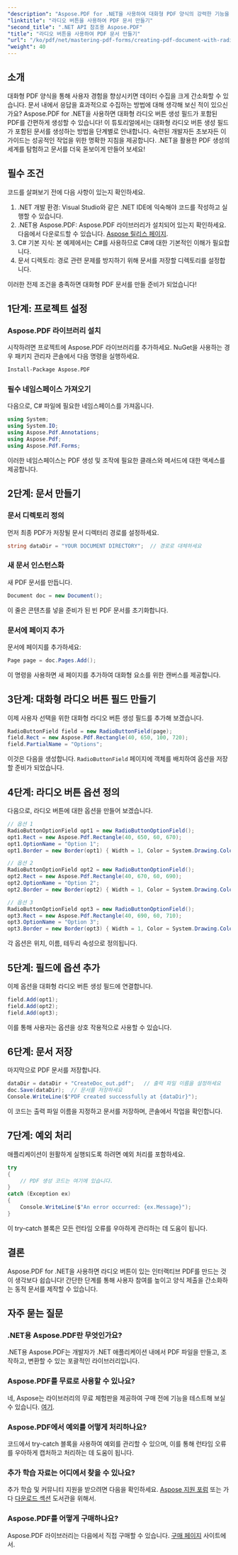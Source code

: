 ```yaml
---
"description": "Aspose.PDF for .NET을 사용하여 대화형 PDF 양식의 강력한 기능을 활용하세요. 이 포괄적인 튜토리얼에서는 필드가 포함된 PDF를 효과적으로 만드는 방법을 알아봅니다."
"linktitle": "라디오 버튼을 사용하여 PDF 문서 만들기"
"second_title": ".NET API 참조용 Aspose.PDF"
"title": "라디오 버튼을 사용하여 PDF 문서 만들기"
"url": "/ko/pdf/net/mastering-pdf-forms/creating-pdf-document-with-radio-buttons/"
"weight": 40
---
```


## 소개

대화형 PDF 양식을 통해 사용자 경험을 향상시키면 데이터 수집을 크게 간소화할 수 있습니다. 문서 내에서 응답을 효과적으로 수집하는 방법에 대해 생각해 보신 적이 있으신가요? Aspose.PDF for .NET을 사용하면 대화형 라디오 버튼 생성 필드가 포함된 PDF를 간편하게 생성할 수 있습니다! 이 튜토리얼에서는 대화형 라디오 버튼 생성 필드가 포함된 문서를 생성하는 방법을 단계별로 안내합니다. 숙련된 개발자든 초보자든 이 가이드는 성공적인 작업을 위한 명확한 지침을 제공합니다. .NET을 활용한 PDF 생성의 세계를 탐험하고 문서를 더욱 돋보이게 만들어 보세요!

## 필수 조건

코드를 살펴보기 전에 다음 사항이 있는지 확인하세요.

1. .NET 개발 환경: Visual Studio와 같은 .NET IDE에 익숙해야 코드를 작성하고 실행할 수 있습니다.
2. .NET용 Aspose.PDF: Aspose.PDF 라이브러리가 설치되어 있는지 확인하세요. 다음에서 다운로드할 수 있습니다. [Aspose 릴리스 페이지](https://releases.aspose.com/pdf/net/).
3. C# 기본 지식: 본 예제에서는 C#를 사용하므로 C#에 대한 기본적인 이해가 필요합니다.
4. 문서 디렉토리: 경로 관련 문제를 방지하기 위해 문서를 저장할 디렉토리를 설정합니다.

이러한 전제 조건을 충족하면 대화형 PDF 문서를 만들 준비가 되었습니다!

## 1단계: 프로젝트 설정

### Aspose.PDF 라이브러리 설치

시작하려면 프로젝트에 Aspose.PDF 라이브러리를 추가하세요. NuGet을 사용하는 경우 패키지 관리자 콘솔에서 다음 명령을 실행하세요.

```bash
Install-Package Aspose.PDF
```

### 필수 네임스페이스 가져오기

다음으로, C# 파일에 필요한 네임스페이스를 가져옵니다.

```csharp
using System;
using System.IO;
using Aspose.Pdf.Annotations;
using Aspose.Pdf;
using Aspose.Pdf.Forms;
```

이러한 네임스페이스는 PDF 생성 및 조작에 필요한 클래스와 메서드에 대한 액세스를 제공합니다.

## 2단계: 문서 만들기

### 문서 디렉토리 정의

먼저 최종 PDF가 저장될 문서 디렉터리 경로를 설정하세요.

```csharp
string dataDir = "YOUR DOCUMENT DIRECTORY";  // 경로로 대체하세요
```

### 새 문서 인스턴스화

새 PDF 문서를 만듭니다.

```csharp
Document doc = new Document();
```

이 줄은 콘텐츠를 넣을 준비가 된 빈 PDF 문서를 초기화합니다.

### 문서에 페이지 추가

문서에 페이지를 추가하세요:

```csharp
Page page = doc.Pages.Add();
```

이 명령을 사용하면 새 페이지를 추가하여 대화형 요소를 위한 캔버스를 제공합니다.

## 3단계: 대화형 라디오 버튼 필드 만들기

이제 사용자 선택을 위한 대화형 라디오 버튼 생성 필드를 추가해 보겠습니다.

```csharp
RadioButtonField field = new RadioButtonField(page);
field.Rect = new Aspose.Pdf.Rectangle(40, 650, 100, 720);
field.PartialName = "Options";
```

이것은 다음을 생성합니다. `RadioButtonField` 페이지에 객체를 배치하여 옵션을 저장할 준비가 되었습니다.

## 4단계: 라디오 버튼 옵션 정의

다음으로, 라디오 버튼에 대한 옵션을 만들어 보겠습니다.

```csharp
// 옵션 1
RadioButtonOptionField opt1 = new RadioButtonOptionField();
opt1.Rect = new Aspose.Pdf.Rectangle(40, 650, 60, 670);
opt1.OptionName = "Option 1";
opt1.Border = new Border(opt1) { Width = 1, Color = System.Drawing.Color.Black };

// 옵션 2
RadioButtonOptionField opt2 = new RadioButtonOptionField();
opt2.Rect = new Aspose.Pdf.Rectangle(40, 670, 60, 690);
opt2.OptionName = "Option 2";
opt2.Border = new Border(opt2) { Width = 1, Color = System.Drawing.Color.Black };

// 옵션 3
RadioButtonOptionField opt3 = new RadioButtonOptionField();
opt3.Rect = new Aspose.Pdf.Rectangle(40, 690, 60, 710);
opt3.OptionName = "Option 3";
opt3.Border = new Border(opt3) { Width = 1, Color = System.Drawing.Color.Black };
```

각 옵션은 위치, 이름, 테두리 속성으로 정의됩니다.

## 5단계: 필드에 옵션 추가

이제 옵션을 대화형 라디오 버튼 생성 필드에 연결합니다.

```csharp
field.Add(opt1);
field.Add(opt2);
field.Add(opt3);
```

이를 통해 사용자는 옵션을 상호 작용적으로 사용할 수 있습니다.

## 6단계: 문서 저장

마지막으로 PDF 문서를 저장합니다.

```csharp
dataDir = dataDir + "CreateDoc_out.pdf";   // 출력 파일 이름을 설정하세요
doc.Save(dataDir);  // 문서를 저장하세요
Console.WriteLine($"PDF created successfully at {dataDir}");
```

이 코드는 출력 파일 이름을 지정하고 문서를 저장하며, 콘솔에서 작업을 확인합니다.

## 7단계: 예외 처리

애플리케이션이 원활하게 실행되도록 하려면 예외 처리를 포함하세요.

```csharp
try
{
    // PDF 생성 코드는 여기에 있습니다.
}
catch (Exception ex)
{
    Console.WriteLine($"An error occurred: {ex.Message}");
}
```

이 try-catch 블록은 모든 런타임 오류를 우아하게 관리하는 데 도움이 됩니다.

## 결론

Aspose.PDF for .NET을 사용하면 라디오 버튼이 있는 인터랙티브 PDF를 만드는 것이 생각보다 쉽습니다! 간단한 단계를 통해 사용자 참여를 높이고 양식 제출을 간소화하는 동적 문서를 제작할 수 있습니다.

## 자주 묻는 질문

### .NET용 Aspose.PDF란 무엇인가요?
.NET용 Aspose.PDF는 개발자가 .NET 애플리케이션 내에서 PDF 파일을 만들고, 조작하고, 변환할 수 있는 포괄적인 라이브러리입니다.

### Aspose.PDF를 무료로 사용할 수 있나요?
네, Aspose는 라이브러리의 무료 체험판을 제공하여 구매 전에 기능을 테스트해 보실 수 있습니다. [여기](https://releases.aspose.com/).

### Aspose.PDF에서 예외를 어떻게 처리하나요?
코드에서 try-catch 블록을 사용하여 예외를 관리할 수 있으며, 이를 통해 런타임 오류를 우아하게 캡처하고 처리하는 데 도움이 됩니다.

### 추가 학습 자료는 어디에서 찾을 수 있나요?
추가 학습 및 커뮤니티 지원을 받으려면 다음을 확인하세요. [Aspose 지원 포럼](https://forum.aspose.com/c/pdf/10) 또는 가다 [다운로드 섹션](https://releases.aspose.com/pdf/net/) 도서관을 위해서.

### Aspose.PDF를 어떻게 구매하나요?
Aspose.PDF 라이브러리는 다음에서 직접 구매할 수 있습니다. [구매 페이지](https://purchase.aspose.com/buy) 사이트에서.